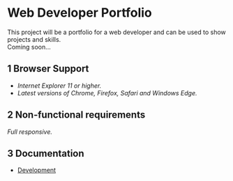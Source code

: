 # Web Developer Portfolio
This project will be a portfolio for a web developer and can be used to show projects and skills.  
Coming soon...

## 1 Browser Support

- *Internet Explorer 11 or higher.*
- *Latest versions of Chrome, Firefox, Safari and Windows Edge.*

## 2 Non-functional requirements

*Full responsive.*

## 3 Documentation

- [Development](documentation/development.md)